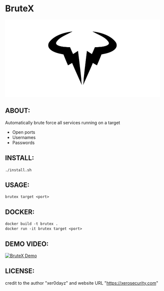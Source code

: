 # BruteX
![alt tag](https://github.com/1N3/BruteX/blob/master/BruteX-logo.jpg)

## ABOUT:
Automatically brute force all services running on a target

* Open ports
* Usernames
* Passwords

## INSTALL:
```
./install.sh
```

## USAGE:
```
brutex target <port>
```

## DOCKER:
```
docker build -t brutex .
docker run -it brutex target <port>
```

## DEMO VIDEO:
[![BruteX Demo](https://img.youtube.com/vi/nA_V_u3QZA4/0.jpg)](https://www.youtube.com/watch?v=7QCBh9Enl2M)

## LICENSE:
 credit to the author "xer0dayz" and website URL "https://xerosecurity.com" 
